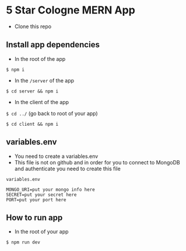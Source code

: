 # 5 Star Cologne MERN App
* Clone this repo

## Install app dependencies
* In the root of the app

`$ npm i`

* In the `/server` of the app

`$ cd server && npm i`

* In the client of the app

`$ cd ../` (go back to root of your app)

`$ cd client && npm i`

## variables.env
* You need to create a variables.env
* This file is not on github and in order for you to connect to MongoDB and
authenticate you need to create this file

`variables.env`

```
MONGO_URI=put your mongo info here
SECRET=put your secret here
PORT=put your port here
```

## How to run app
* In the root of your app

`$ npm run dev`
